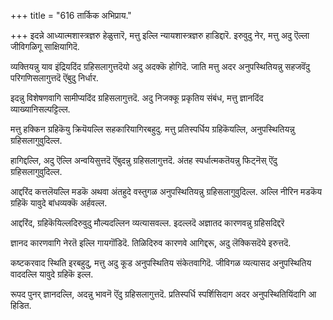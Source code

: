 +++
title = "616 तार्किक अभिप्राय."

+++
इदन्ने आध्यात्मशास्त्रज्ञरु हेळुत्तारॆ, मत्तु इल्लि न्यायशास्त्रज्ञरु हाडिद्दारॆ. इरुवुदु नेर, मत्तु अदु ऎल्ला जीविगळिगू साक्षियागिदॆ.

व्यक्तियन्नु याव इंद्रियदिंद ग्रहिसलागुत्तदॆयो अदु अदक्कॆ होगिदॆ. जाति मत्तु अदर अनुपस्थितियन्नु सहजवॆंदु परिगणिसलागुत्तदॆ ऎंबुदु निर्धार.

इदन्नु विशेषणवागि सामीप्यदिंद ग्रहिसलागुत्तदॆ. अदु निजक्कू प्रकृतिय संबंध, मत्तु ज्ञानदिंद व्याख्यानिसल्पट्टिल्ल.

मत्तु हक्किन ग्रहिकॆयु क्रियॆयल्लि सहकारियागिरबहुदु. मत्तु प्रतिस्पर्धिय ग्रहिकॆयल्लि, अनुपस्थितियन्नु ग्रहिसलागुवुदिल्ल.

हागिद्दल्लि, अदु ऎल्लि अन्वयिसुत्तदॆ ऎंबुदन्नु ग्रहिसलागुत्तदॆ. अंतह स्पर्धात्मकतॆयन्नु फिट्नॆस् ऎंदु ग्रहिसलागुवुदिल्ल.

आद्दरिंद कत्तलॆयल्लि मडकॆ अथवा अंतहुदे वस्तुगळ अनुपस्थितियन्नु ग्रहिसलागुवुदिल्ल. अल्लि नीरिन मडकॆय ग्रहिकॆ यावुदे बांधव्यक्कॆ अर्हवल्ल.

आद्दरिंद, ग्रहिकॆयिल्लदिरुवुदु मौल्यदल्लिन व्यत्यासवल्ल. इदल्लदॆ अज्ञातद कारणवन्नु ग्रहिसदिद्दरॆ

ज्ञानद कारणवागि नेरतॆ इल्लि गायगॊंडिदॆ. तिळिदिरुव कारणवे आगिद्दरू, अदु लॆक्किसदॆये इरुत्तदॆ.

कष्टकरवाद स्थिति इरबहुदु, मत्तु अदु कूड अनुपस्थितिय संकेतवागिदॆ. जीविगळ व्यत्यासद अनुपस्थितिय वाददल्लि यावुदे ग्रहिकॆ इल्ल.

रूपद पुनर् ज्ञानदल्लि, अदन्नु भावनॆ ऎंदु ग्रहिसलागुत्तदॆ. प्रतिस्पर्धि स्पर्शिसिदाग अदर अनुपस्थितियिंदागि आ हिडित.

